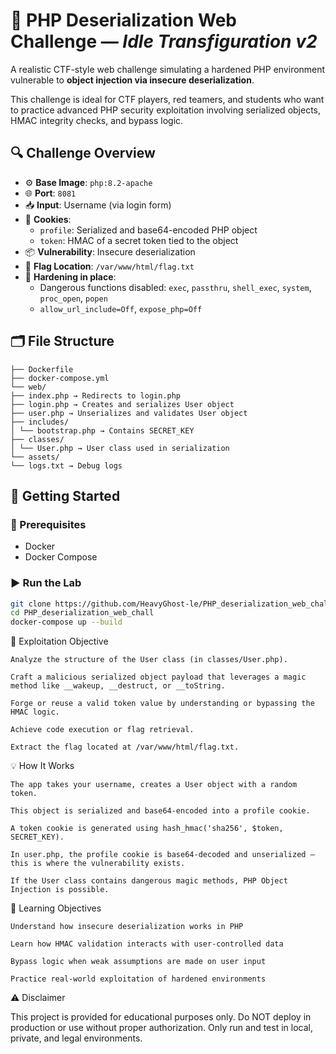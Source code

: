 # 🧠 PHP Deserialization Web Challenge — *Idle Transfiguration v2*

A realistic CTF-style web challenge simulating a hardened PHP environment vulnerable to **object injection via insecure deserialization**.

This challenge is ideal for CTF players, red teamers, and students who want to practice advanced PHP security exploitation involving serialized objects, HMAC integrity checks, and bypass logic.


## 🔍 Challenge Overview

- ⚙️ **Base Image**: `php:8.2-apache`
- 🌐 **Port**: `8081`
- 📥 **Input**: Username (via login form)
- 🍪 **Cookies**:
  - `profile`: Serialized and base64-encoded PHP object
  - `token`: HMAC of a secret token tied to the object
- 📦 **Vulnerability**: Insecure deserialization
- 🧩 **Flag Location**: `/var/www/html/flag.txt`
- 🔐 **Hardening in place**:
  - Dangerous functions disabled: `exec`, `passthru`, `shell_exec`, `system`, `proc_open`, `popen`
  - `allow_url_include=Off`, `expose_php=Off`


## 🗂️ File Structure

```
├── Dockerfile
├── docker-compose.yml
└── web/
├── index.php → Redirects to login.php
├── login.php → Creates and serializes User object
├── user.php → Unserializes and validates User object
├── includes/
│ └── bootstrap.php → Contains SECRET_KEY
├── classes/
│ └── User.php → User class used in serialization
└── assets/
└── logs.txt → Debug logs
```


## 🚀 Getting Started

### 🔧 Prerequisites

- Docker
- Docker Compose

### ▶️ Run the Lab

```bash
git clone https://github.com/HeavyGhost-le/PHP_deserialization_web_chall.git
cd PHP_deserialization_web_chall
docker-compose up --build
```

🧪 Exploitation Objective

    Analyze the structure of the User class (in classes/User.php).

    Craft a malicious serialized object payload that leverages a magic method like __wakeup, __destruct, or __toString.

    Forge or reuse a valid token value by understanding or bypassing the HMAC logic.

    Achieve code execution or flag retrieval.

    Extract the flag located at /var/www/html/flag.txt.

💡 How It Works

    The app takes your username, creates a User object with a random token.

    This object is serialized and base64-encoded into a profile cookie.

    A token cookie is generated using hash_hmac('sha256', $token, SECRET_KEY).

    In user.php, the profile cookie is base64-decoded and unserialized — this is where the vulnerability exists.

    If the User class contains dangerous magic methods, PHP Object Injection is possible.

🧠 Learning Objectives

    Understand how insecure deserialization works in PHP

    Learn how HMAC validation interacts with user-controlled data

    Bypass logic when weak assumptions are made on user input

    Practice real-world exploitation of hardened environments


⚠️ Disclaimer

This project is provided for educational purposes only.
Do NOT deploy in production or use without proper authorization.
Only run and test in local, private, and legal environments.
